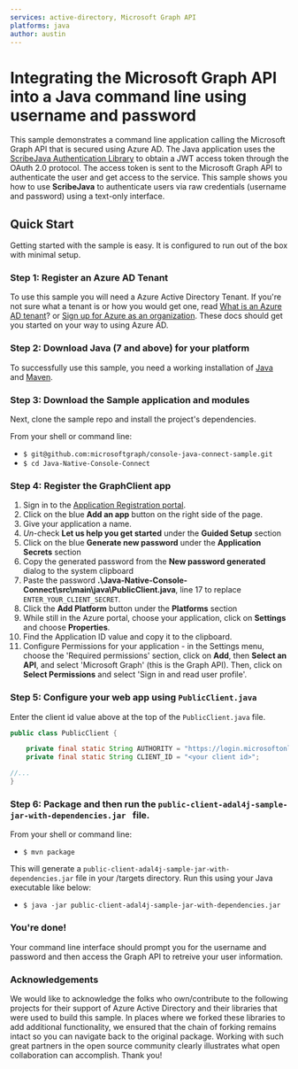```yaml
---
services: active-directory, Microsoft Graph API
platforms: java
author: austin
---
```


# Integrating the Microsoft Graph API into a Java command line using username and password

This sample demonstrates a command line application calling the Microsoft Graph API that is secured using Azure AD. 
The Java application uses the [ScribeJava Authentication Library](https://github.com/scribejava/scribejava)  to obtain a JWT access token through the OAuth 2.0 protocol. 
The access token is sent to the Microsoft Graph API to authenticate the user and get access to the service. 
This sample shows you how to use **ScribeJava** to authenticate users via raw credentials (username and password) 
using a text-only interface.


## Quick Start

Getting started with the sample is easy. It is configured to run out of the box with minimal setup.

### Step 1: Register an Azure AD Tenant

To use this sample you will need a Azure Active Directory Tenant. If you're not sure what a tenant is or how you would get one, read [What is an Azure AD tenant](http://technet.microsoft.com/library/jj573650.aspx)? or [Sign up for Azure as an organization](http://azure.microsoft.com/documentation/articles/sign-up-organization/). These docs should get you started on your way to using Azure AD.

### Step 2: Download Java (7 and above) for your platform 

To successfully use this sample, you need a working installation of [Java](http://www.oracle.com/technetwork/java/javase/downloads/index.html) and [Maven](https://maven.apache.org).

### Step 3: Download the Sample application and modules

Next, clone the sample repo and install the project's dependencies.

From your shell or command line:

* `$ git@github.com:microsoftgraph/console-java-connect-sample.git`
* `$ cd Java-Native-Console-Connect`

### Step 4: Register the GraphClient app


1. Sign in to the [Application Registration portal](https://apps.dev.microsoft.com).
3. Click on the blue **Add an app** button on the right side of the page.
4. Give your application a name.
4. _Un_-check **Let us help you get started** under the **Guided Setup** section
4. Click on the blue **Generate new password** under the **Application Secrets** section
4. Copy the generated password from the **New password generated** dialog to the system clipboard
4. Paste the password **.\Java-Native-Console-Connect\src\main\java\PublicClient.java**, line 17 to replace `ENTER_YOUR_CLIENT_SECRET`.
5. Click the **Add Platform** button under the **Platforms** section
6. While still in the Azure portal, choose your application, click on **Settings** and choose **Properties**.
7. Find the Application ID value and copy it to the clipboard.
8. Configure Permissions for your application - in the Settings menu, choose the 'Required permissions' section, click on **Add**, then **Select an API**, and select 'Microsoft Graph' (this is the Graph API). Then, click on  **Select Permissions** and select 'Sign in and read user profile'.

### Step 5: Configure your web app using `PublicClient.java`

Enter the client id value above at the top of the `PublicClient.java` file.

```java
public class PublicClient {

    private final static String AUTHORITY = "https://login.microsoftonline.com/common/";
    private final static String CLIENT_ID = "<your client id>";

//...
}
```

### Step 6: Package and then run the `public-client-adal4j-sample-jar-with-dependencies.jar ` file.

From your shell or command line:

* `$ mvn package`

This will generate a `public-client-adal4j-sample-jar-with-dependencies.jar` file in your /targets directory. Run this using your Java executable like below:

* `$ java -jar public-client-adal4j-sample-jar-with-dependencies.jar`


### You're done!

Your command line interface should prompt you for the username and password and then access the Graph API to retreive your user information.

### Acknowledgements

We would like to acknowledge the folks who own/contribute to the following projects for their support of Azure Active Directory and their libraries that were used to build this sample. In places where we forked these libraries to add additional functionality, we ensured that the chain of forking remains intact so you can navigate back to the original package. Working with such great partners in the open source community clearly illustrates what open collaboration can accomplish. Thank you!


